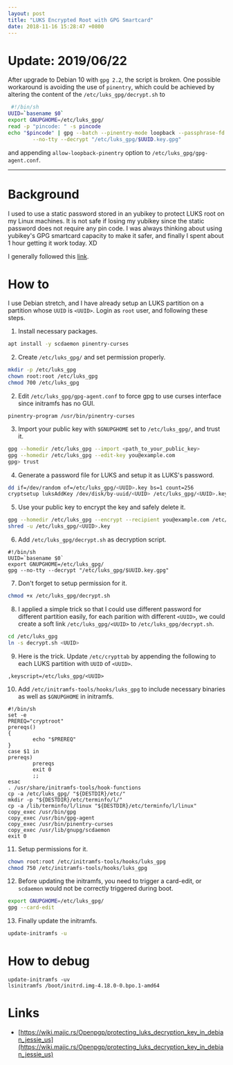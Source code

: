 ```yaml
---
layout: post
title: "LUKS Encrypted Root with GPG Smartcard"
date: 2018-11-16 15:28:47 +0800
---
```

# Update: 2019/06/22

After upgrade to Debian 10 with `gpg 2.2`, the script is broken. One possible workaround is avoiding the use of `pinentry`, which could be achieved by altering the content of the `/etc/luks_gpg/decrypt.sh` to
```bash
 #!/bin/sh
UUID=`basename $0`
export GNUPGHOME=/etc/luks_gpg/
read -p "pincode: " -s pincode
echo "$pincode" | gpg --batch --pinentry-mode loopback --passphrase-fd 0 \
        --no-tty --decrypt "/etc/luks_gpg/$UUID.key.gpg"
```
and appending `allow-loopback-pinentry` option to `/etc/luks_gpg/gpg-agent.conf`.

---

# Background
I used to use a static password stored in an yubikey to protect LUKS root on my Linux machines. It is not safe if losing my yubikey since the static password does not require any pin code. I was always thinking about using yubikey's GPG smartcard capacity to make it safer, and finally I spent about 1 hour getting it work today. XD

I generally followed this [link](https://wiki.majic.rs/Openpgp/protecting_luks_decryption_key_in_debian_jessie_us).

# How to
I use Debian stretch, and I have already setup an LUKS partition on a partition whose `UUID` is `<UUID>`. Login as `root` user, and following these steps.

1. Install necessary packages.
```bash
apt install -y scdaemon pinentry-curses
```
2. Create `/etc/luks_gpg/` and set permission properly.
```bash
mkdir -p /etc/luks_gpg
chown root:root /etc/luks_gpg
chmod 700 /etc/luks_gpg
```
2. Edit `/etc/luks_gpg/gpg-agent.conf` to force gpg to use curses interface since initramfs has no GUI.
```
pinentry-program /usr/bin/pinentry-curses
```
3. Import your public key with `$GNUPGHOME` set to `/etc/luks_gpg/`, and trust it.
```bash
gpg --homedir /etc/luks_gpg --import <path_to_your_public_key>
gpg --homedir /etc/luks_gpg --edit-key you@example.com
gpg> trust
```
4. Generate a password file for LUKS and setup it as LUKS's password.
```bash
dd if=/dev/random of=/etc/luks_gpg/<UUID>.key bs=1 count=256
cryptsetup luksAddKey /dev/disk/by-uuid/<UUID> /etc/luks_gpg/<UUID>.key
```
5. Use your public key to encrypt the key and safely delete it.
```bash
gpg --homedir /etc/luks_gpg --encrypt --recipient you@example.com /etc/luks_gpg/<UUID>.key
shred -u /etc/luks_gpg/<UUID>.key
```
6. Add `/etc/luks_gpg/decrypt.sh` as decryption script.
```
#!/bin/sh
UUID=`basename $0`
export GNUPGHOME=/etc/luks_gpg/
gpg --no-tty --decrypt "/etc/luks_gpg/$UUID.key.gpg"
```
7. Don't forget to setup permission for it.
```bash
chmod +x /etc/luks_gpg/decrypt.sh
```
8. I applied a simple trick so that I could use different password for different partition easily, for each parition with different `<UUID>`, we could create a soft link `/etc/luks_gpg/<UUID>` to `/etc/luks_gpg/decrypt.sh`.
```bash
cd /etc/luks_gpg
ln -s decrypt.sh <UUID>
```
9. Here is the trick. Update `/etc/crypttab` by appending the following to each LUKS partition with `UUID` of `<UUID>`.
```
,keyscript=/etc/luks_gpg/<UUID>
```
10. Add `/etc/initramfs-tools/hooks/luks_gpg` to include necessary binaries as well as `$GNUPGHOME` in initramfs.
```
#!/bin/sh
set -e
PREREQ="cryptroot"
prereqs()
{
        echo "$PREREQ"
}
case $1 in
prereqs)
        prereqs
        exit 0
        ;;
esac
. /usr/share/initramfs-tools/hook-functions
cp -a /etc/luks_gpg/ "${DESTDIR}/etc/"
mkdir -p "${DESTDIR}/etc/terminfo/l/"
cp -a /lib/terminfo/l/linux "${DESTDIR}/etc/terminfo/l/linux"
copy_exec /usr/bin/gpg
copy_exec /usr/bin/gpg-agent
copy_exec /usr/bin/pinentry-curses
copy_exec /usr/lib/gnupg/scdaemon
exit 0
```
11. Setup permissions for it.
```bash
chown root:root /etc/initramfs-tools/hooks/luks_gpg
chmod 750 /etc/initramfs-tools/hooks/luks_gpg
```
12. Before updating the initramfs, you need to trigger a card-edit, or `scdaemon` would not be correctly triggered during boot.
```bash
export GNUPGHOME=/etc/luks_gpg/
gpg --card-edit
```
13. Finally update the initramfs.
```bash
update-initramfs -u
```

# How to debug
```
update-initramfs -uv
lsinitramfs /boot/initrd.img-4.18.0-0.bpo.1-amd64
```

# Links
* [https://wiki.majic.rs/Openpgp/protecting_luks_decryption_key_in_debian_jessie_us](https://wiki.majic.rs/Openpgp/protecting_luks_decryption_key_in_debian_jessie_us)
